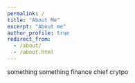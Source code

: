 ```yaml
---
permalink: /
title: "About Me"
excerpt: "About me"
author_profile: true
redirect_from: 
  - /about/
  - /about.html
---
```



something something finance chief crytpo
